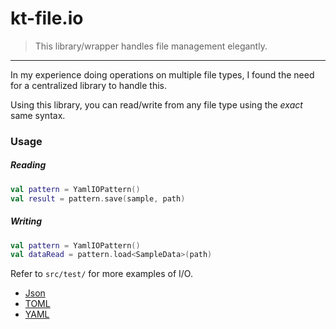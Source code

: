 # kt-file.io

> This library/wrapper handles file management elegantly.

---

In my experience doing operations on multiple file types, I found the need for a centralized library to handle this. 

Using this library, you can read/write from any file type using the _exact_ same syntax. 

### Usage

##### Reading

```kotlin
val pattern = YamlIOPattern()
val result = pattern.save(sample, path)
```

##### Writing

```kotlin
val pattern = YamlIOPattern()
val dataRead = pattern.load<SampleData>(path)
```

Refer to `src/test/` for more examples of I/O.

- [Json](https://github.com/Tyluur/kt-file.io-api/blob/main/src/test/kotlin/org/openrsx/io/file/pattern/flat/JsonIOPatternTest.kt)
- [TOML](https://github.com/Tyluur/kt-file.io-api/blob/main/src/test/kotlin/org/openrsx/io/file/pattern/flat/TomllOPatternTest.kt)
- [YAML](https://github.com/Tyluur/kt-file.io-api/blob/main/src/test/kotlin/org/openrsx/io/file/pattern/flat/YamlIOPatternTest.kt)
